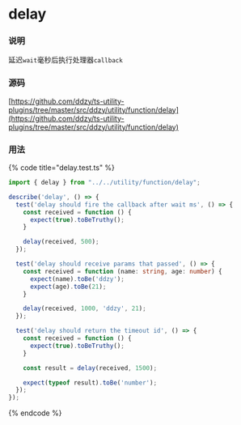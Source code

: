 # delay

### 说明

 延迟`wait`毫秒后执行处理器`callback`

### 源码

[https://github.com/ddzy/ts-utility-plugins/tree/master/src/ddzy/utility/function/delay](https://github.com/ddzy/ts-utility-plugins/tree/master/src/ddzy/utility/function/delay)

### 用法

{% code title="delay.test.ts" %}
```typescript
import { delay } from "../../utility/function/delay";

describe('delay', () => {
  test('delay should fire the callback after wait ms', () => {
    const received = function () {
      expect(true).toBeTruthy();
    }

    delay(received, 500);
  });

  test('delay should receive params that passed', () => {
    const received = function (name: string, age: number) {
      expect(name).toBe('ddzy');
      expect(age).toBe(21);
    }

    delay(received, 1000, 'ddzy', 21);
  });

  test('delay should return the timeout id', () => {
    const received = function () {
      expect(true).toBeTruthy();
    }

    const result = delay(received, 1500);

    expect(typeof result).toBe('number');
  });
});
```
{% endcode %}

